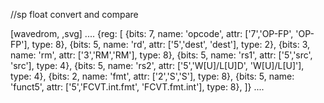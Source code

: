 //sp float convert and compare

[wavedrom, ,svg]
....
{reg: [
{bits: 7, name: 'opcode', attr: ['7','OP-FP', 'OP-FP'],        type: 8},
{bits: 5, name: 'rd',     attr: ['5','dest', 'dest'],         type: 2},
{bits: 3, name: 'rm',  attr: ['3','RM','RM'],           type: 8},
{bits: 5, name: 'rs1',    attr: ['5','src', 'src'],         type: 4},
{bits: 5, name: 'rs2',    attr: ['5','W[U]/L[U]D', 'W[U]/L[U]'], type: 4},
{bits: 2, name: 'fmt',    attr: ['2','S','S'],      type: 8},
{bits: 5, name: 'funct5', attr: ['5','FCVT.int.fmt', 'FCVT.fmt.int'], type: 8},
]}
....
